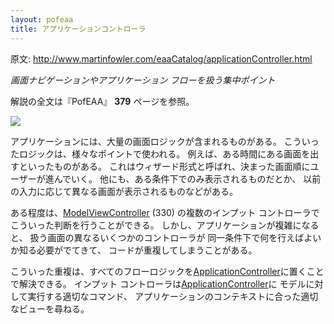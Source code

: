 ```yaml
---
layout: pofeaa
title: アプリケーションコントローラ
---
```


原文: http://www.martinfowler.com/eaaCatalog/applicationController.html

*画面ナビゲーションやアプリケーション フローを扱う集中ポイント*

解説の全文は『PofEAA』 **379** ページを参照。

![](http://www.martinfowler.com/eaaCatalog/appControllerSketch.gif)

アプリケーションには、大量の画面ロジックが含まれるものがある。
こういったロジックは、様々なポイントで使われる。
例えば、ある時間にある画面を出すといったものがある。
これはウィザード形式と呼ばれ、決まった画面順にユーザーが進んでいく。
他にも、ある条件下でのみ表示されるものだとか、
以前の入力に応じて異なる画面が表示されるものなどがある。

ある程度は、[ModelViewController](ModelViewController) (330) の複数のインプット コントローラでこういった判断を行うことができる。
しかし、アプリケーションが複雑になると、
扱う画面の異なるいくつかのコントローラが
同一条件下で何を行えばよいか知る必要がでてきて、
コードが重複してしまうことがある。

こういった重複は、すべてのフローロジックを[ApplicationController](ApplicationController)に置くことで解決できる。
インプット コントローラは[ApplicationController](ApplicationController)に
モデルに対して実行する適切なコマンド、
アプリケーションのコンテキストに合った適切なビューを尋ねる。
